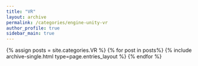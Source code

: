 ```yaml
---
title: "VR"  
layout: archive   
permalink: /categories/engine-unity-vr 
author_profile: true   
sidebar_main: true  
---
```


{% assign posts = site.categories.VR %}
{% for post in posts%} {% include archive-single.html type=page.entries_layout %} {% endfor %}